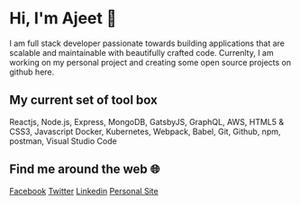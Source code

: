 # Hi, I'm Ajeet 👋

I am full stack developer passionate towards building applications that are scalable and maintainable with beautifully crafted code. Currenlty, I am working on my personal project and creating some open source projects on github here.

## My current set of tool box
Reactjs, Node.js, Express, MongoDB, GatsbyJS, GraphQL, AWS, HTML5 & CSS3, Javascript Docker, Kubernetes, Webpack, Babel, Git, Github, npm, postman, Visual Studio Code

## Find me around the web :globe_with_meridians:
[Facebook](https://www.facebook.com/chaulagain.ajeet) 
[Twitter](https://twitter.com/ajeetsweb) 
[Linkedin](https://www.linkedin.com/in/ajeet-chaulagain/) 
[Personal Site](https://ajeetchaulagain.com/)


